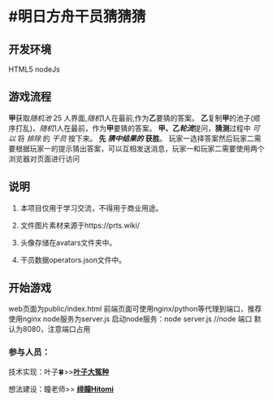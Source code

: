 # #明日方舟干员猜猜猜



## 开发环境
HTML5
nodeJs


## 游戏流程

**甲**获取*随机池* 25 人界面,*随机*1人在最前,作为**乙**要猜的答案。
**乙**复制**甲**的池子(顺序打乱)，*随机*1人在最前，作为**甲**要猜的答案。
**甲、乙*****轮流***提问，**猜测**过程中 *可以* 将 *排除* 的 *干员* 按下来。
**先** ***猜中结果的*** **获胜**。
玩家一选择答案然后玩家二需要根据玩家一的提示猜出答案，可以互相发送消息，玩家一和玩家二需要使用两个浏览器对页面进行访问

## 说明

1. 本项目仅用于学习交流，不得用于商业用途。

2. 文件图片素材来源于https://prts.wiki/

3. 头像存储在avatars文件夹中。

4. 干员数据operators.json文件中。

## 开始游戏
web页面为public/index.html
前端页面可使用nginx/python等代理到端口，推荐使用nginx
node服务为server.js
启动node服务：node server.js
//node 端口 默认为8080，注意端口占用

### 参与人员：

技术实现：叶子🍀>>**[叶子大冤种]( https://space.bilibili.com/435289695)** 


想法建设：瞳老师>> [**绯瞳Hitomi**](https://space.bilibili.com/700489083) 

